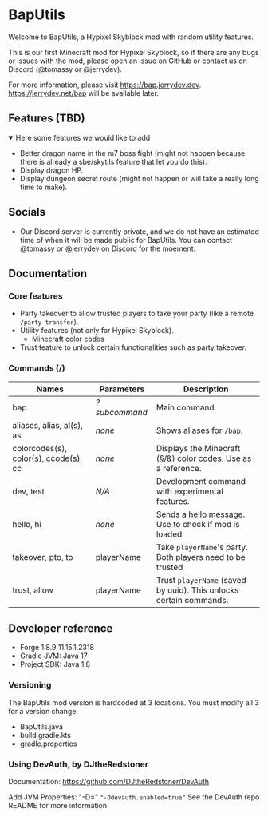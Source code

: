 # BapUtils

Welcome to BapUtils, a Hypixel Skyblock mod with random utility features.

This is our first Minecraft mod for Hypixel Skyblock, so if there are any bugs or issues with the mod, please open an
issue on
GitHub or contact us on Discord (@tomassy or @jerrydev).

For more information, please visit <https://bap.jerrydev.dev>. <https://jerrydev.net/bap> will be available later.

## Features (TBD)

<details open>
  <summary>Here some features we would like to add</summary>

- Better dragon name in the m7 boss fight (might not happen because there is already a sbe/skytils feature that let you
  do this).
- Display dragon HP.
- Display dungeon secret route (might not happen or will take a really long time to make).

</details>

## Socials

- Our Discord server is currently private, and we do not have an estimated time of when it will be made public for
  BapUtils. You can contact @tomassy or @jerrydev on Discord for the moement.

## Documentation

### Core features

- Party takeover to allow trusted players to take your party (like a remote `/party transfer`).
- Utility features (not only for Hypixel Skyblock).
    - Minecraft color codes
- Trust feature to unlock certain functionalities such as party takeover.

### Commands (/)

| Names                                 | Parameters    | Description                                                        |
|---------------------------------------|---------------|--------------------------------------------------------------------|
| bap                                   | *?subcommand* | Main command                                                       |
| aliases, alias, al(s), as             | *none*        | Shows aliases for `/bap`.                                          |
| colorcodes(s), color(s), ccode(s), cc | *none*        | Displays the Minecraft (§/&) color codes. Use as a reference.      |
| dev, test                             | *N/A*         | Development command with experimental features.                    |
| hello, hi                             | *none*        | Sends a hello message. Use to check if mod is loaded               |
| takeover, pto, to                     | playerName    | Take `playerName`'s party. Both players need to be trusted         |
| trust, allow                          | playerName    | Trust `playerName` (saved by uuid). This unlocks certain commands. |

## Developer reference

- Forge 1.8.9 11.15.1.2318
- Gradle JVM: Java 17
- Project SDK: Java 1.8

### Versioning

The BapUtils mod version is hardcoded at 3 locations. You must modify all 3 for a version change.

- BapUtils.java
- build.gradle.kts
- gradle.properties

### Using DevAuth, by DJtheRedstoner

Documentation: <https://github.com/DJtheRedstoner/DevAuth>

Add JVM Properties: "-D<propertyName>=<value>"
`"-Ddevauth.enabled=true"`
See the DevAuth repo README for more information
